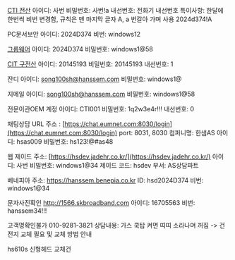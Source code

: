[CTI 전산](http://aha.hanssem.com)
아이디: 사번
비밀번호: 사번!a
내선번호: 전화기 내선번호
특이사항: 한달에 한번씩 비번 변경함, 규칙은 맨 마지막 글자 A, a 번갈아 가며 사용
2024d374!A

PC문서보안
아이디: 2024D374
비번: windows12

[그룹웨어](https://login.hanssem.com/ssologin/index.do)
아이디: 2024D374
비밀번호: windows1@58

[CIT 구전산](http://aha.hanssem.com:9090/)
아이디: 20145193
비밀번호: 20145193
내선번호: 1

잔디
아이디: song100sh@hanssem.com
비밀번호: windows1@

지메일
아이디: song100sh@hanssem.com
비밀번호: windows1@58

전문이관OEM 계정
아이디: CTI001
비밀번호: 1q2w3e4r!!!
내선번호: 0

채팅상담 URL 주소 : [https://chat.eumnet.com:8030/login](https://chat.eumnet.com:8030/login) 
port: 8031, 8030
컴퍼니명: 한샘AS 
아이디: hsas009 
비밀번호: hs123!@#as48

웹 제이드 
주소: [https://hsdev.jadehr.co.kr/](https://hsdev.jadehr.co.kr/)
아이디: 사번
비밀번호: windows1@34
제이드 코드: hsdev
부서: AS상담파트

베네피아
주소: https://hanssem.benepia.co.kr
ID: hsd2024D374
비번: windows1@34

문자사진확인
http://1566.skbroadband.com
아이디: 16705563
비번: hanssem34!!!


고객명확인불가 010-9281-3821
상담내용: 가스 쿡탑 켜면 띠띠 소라나며 꺼짐 -> 건전지 교체 필요 및 교체 방법 안내


hs610s 신형헤드 교체건
